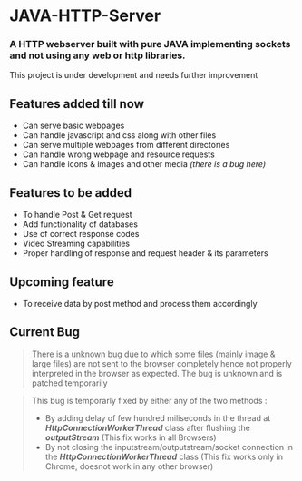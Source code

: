 # JAVA-HTTP-Server
### A HTTP webserver built with pure JAVA implementing sockets and not using any web or http libraries.
This project is under development and needs further improvement

## Features added till now
- Can serve basic webpages
- Can handle javascript and css along with other files
- Can serve multiple webpages from different directories
- Can handle wrong webpage and resource requests
- Can handle icons & images and other media _(there is a bug here)_

## Features to be added
- To handle Post & Get request
- Add functionality of databases
- Use of correct response codes
- Video Streaming capabilities
- Proper handling of response and request header & its parameters

## Upcoming feature
- To receive data by post method and process them accordingly

## Current Bug
>There is a unknown bug due to which some files (mainly image & large files) are not sent to the browser completely hence not properly interpreted in the browser as expected.
>The bug is unknown and is patched temporarily

>This bug is temporarly fixed by either any of the two methods :
>- By adding delay of few hundred miliseconds in the thread at _**HttpConnectionWorkerThread**_ class after flushing the _**outputStream**_ (This fix works in all Browsers)
>- By not closing the inputstream/outputstream/socket connection in the _**HttpConnectionWorkerThread**_ class (This fix works only in Chrome, doesnot work in any other browser)

